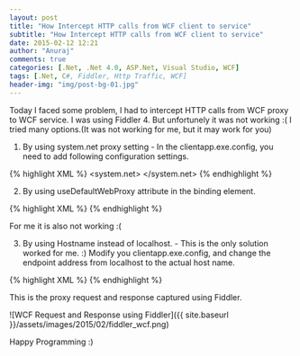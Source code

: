 ```yaml
---
layout: post
title: "How Intercept HTTP calls from WCF client to service"
subtitle: "How Intercept HTTP calls from WCF client to service"
date: 2015-02-12 12:21
author: "Anuraj"
comments: true
categories: [.Net, .Net 4.0, ASP.Net, Visual Studio, WCF]
tags: [.Net, C#, Fiddler, Http Traffic, WCF]
header-img: "img/post-bg-01.jpg"
---
```

Today I faced some problem, I had to intercept HTTP calls from WCF proxy to WCF service. I was using Fiddler 4. But unfortunely it was not working :( I tried many options.(It was not working for me, but it may work for you)



1.  By using system.net proxy setting - In the clientapp.exe.config, you need to add following configuration settings.

{% highlight XML %}
<system.net>
  <defaultProxy enabled="true">
    <proxy proxyaddress="http://127.0.0.1:8888" bypassonlocal="False" />
  </defaultProxy>
</system.net>
{% endhighlight %}

2.  By using useDefaultWebProxy attribute in the binding element.

{% highlight XML %}
<bindings>
  <basicHttpBinding>
    <binding name="BasicHttpBinding_IService1" 
             useDefaultWebProxy="false" />
  </basicHttpBinding>
</bindings>
{% endhighlight %}

For me it is also not working :(

3.  By using Hostname instead of localhost. - This is the only solution worked for me. :) Modify you clientapp.exe.config, and change the endpoint address from localhost to the actual host name.

{% highlight XML %}
<client>
  <endpoint address="http://anurajp/WcfService1/Service1.svc" 
      binding="basicHttpBinding"
      bindingConfiguration="BasicHttpBinding_IService1" 
      contract="ServiceReference1.IService1"
      name="BasicHttpBinding_IService1" />
</client>
{% endhighlight %}

This is the proxy request and response captured using Fiddler.

![WCF Request and Response using Fiddler]({{ site.baseurl }}/assets/images/2015/02/fiddler_wcf.png)

Happy Programming :)
